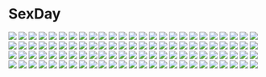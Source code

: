 # SexDay
![](https://konachan.com/jpeg/917f433b26737066bfb2c34849c84071/Konachan.com%20-%20248383%20all_male%20elbow_gloves%20gloves%20granblue_fantasy%20gray_hair%20male%20ribbons%20shadowverse%20shingeki_no_bahamut%20short_hair%20spear%20weapon%20wings.jpg)
![](https://konachan.com/image/45770ce68393a9b03ddf509cd5fde97f/Konachan.com%20-%2053755%20haramura_nodoka%20long_hair%20miyanaga_saki%20pink_hair%20saki.jpg)
![](https://konachan.com/jpeg/6237e5484a56211758bbf51aa75e4007/Konachan.com%20-%2036431%20tagme.jpg)
![](https://konachan.com/image/2ad9ea2a5ebe580154cf99b992c9f4d0/Konachan.com%20-%20176447%20gurosuke%20hatsune_miku%20vocaloid.jpg)
![](https://konachan.com/image/29901f47093a2709a9db23d71ac7563b/Konachan.com%20-%2046330%20horibe_hiderou%20japanese_clothes%20umbrella%20yukata.jpg)
![](https://konachan.com/image/e528814f45d9d3610f8779646affdc45/Konachan.com%20-%20196346%20blue_eyes%20blue_hair%20brown_eyes%20brown_hair%20group%20kneehighs%20kujou_karen%20logo%20pantyhose%20petals%20purple_eyes%20red_hair%20thighhighs%20umbrella%20watermark.jpg)
![](https://konachan.com/image/f64b2ece40a395e78426bf1168fb224a/Konachan.com%20-%20121291%20black_hair%20blue_eyes%20blush%20boots%20bow%20breasts%20infinite_stratos%20ishigaki_takashi%20long_hair%20nipples%20panties%20shinonono_houki%20thighhighs%20topless%20underwear.jpg)
![](https://konachan.com/image/583df846dd8b8675a8e9bf47c190f379/Konachan.com%20-%2082953%20breasts%20fate_testarossa%20mahou_shoujo_lyrical_nanoha%20mahou_shoujo_lyrical_nanoha_strikers%20narutaki_shin%20nipples%20no_bra%20open_shirt%20thighhighs.jpg)
![](https://konachan.com/jpeg/41318cdca1f030f1ecbb78c61b090c3c/Konachan.com%20-%20190954%202girls%20bba_biao%20bodysuit%20glasses%20katsuragi_misato%20makinami_mari_illustrious%20neon_genesis_evangelion.jpg)
![](https://konachan.com/image/66113d998a33780d7c37d8f1bfbe60db/Konachan.com%20-%20143327%20blackball%20blue%20goggles%20landscape%20monochrome%20original%20scenic%20underwater%20water.jpg)
![](https://konachan.com/jpeg/57d8e53fd5ab14b8081e57de19e3c4fe/Konachan.com%20-%20148338%20blonde_hair%20dress%20fukurou_%28suga0930%29%20headphones%20no_bra%20nopan%20original%20purple_eyes%20see_through.jpg)
![](https://konachan.com/image/3d9dfca5fa2abc69eb36114c7e250479/Konachan.com%20-%2083628%20archetype_earth%20arcueid_brunestud%20ayatudura%20shingetsutan_tsukihime.jpg)
![](https://konachan.com/image/beb7c5f8cacab10c60ba96089283ea95/Konachan.com%20-%20115425%20amakawa_chizuru%20blonde_hair%20blue_eyes%20giga%20loli%20panties%20pierre_yoshio%20sucre%20thighhighs%20underwear.jpg)
![](https://konachan.com/jpeg/25190d64f0bebff949a21de87f401622/Konachan.com%20-%20254662%20annin_doufu%20houjou_karen%20idolmaster%20idolmaster_cinderella_girls%20idolmaster_cinderella_girls_starlight_stage%20kamiya_nao%20shibuya_rin.jpg)
![](https://konachan.com/image/e6c0c139e5f232f7bbe2b0556dc10360/Konachan.com%20-%2011021%20angel%20loli%20tagme.jpg)
![](https://konachan.com/jpeg/744847d07eca45bbed1c30c07b860e6a/Konachan.com%20-%20273445%20blonde_hair%20bow%20cameltoe%20fate_grand_order%20fate_%28series%29%20kachayori%20loli%20long_hair%20panties%20red_eyes%20thighhighs%20underwear.jpg)
![](https://konachan.com/image/0c1cb752a52a4ec624463a0827409ec0/Konachan.com%20-%2086782%20hagimura_suzu%20seitokai_yakuindomo%20tagme.jpg)
![](https://konachan.com/image/e83011879e70c9989cd90ba07e383de2/Konachan.com%20-%20156758%20aqua_eyes%20black%20chain%20moon%20original%20samael.jpg)
![](https://konachan.com/image/e6b407ebd46ceb299c96e8569296683a/Konachan.com%20-%20163772%20hat%20moriya_suwako%20night%20stars%20touhou%20water%20yuu-rin.jpg)
![](https://konachan.com/image/644040e131923f13223d61535e64fd4d/Konachan.com%20-%2094545%20hatsune_miku%20vocaloid.jpg)
![](https://konachan.com/jpeg/2d675ae9d7f56cf1525cd7e0975e2ce1/Konachan.com%20-%20289279%20cropped%20green_eyes%20nurse%20original%20otokuyou%20paper%20ringo-chan_%28otokuyou%29%20short_hair%20tail%20waifu2x%20white%20white_hair.jpg)
![](https://konachan.com/image/b39f2407294d71a82408fed6070ac775/Konachan.com%20-%20155407%20animal_ears%20blue_hair%20bunnygirl%20calendar%20jpeg_artifacts%20panties%20sugimura_tomokazu%20tagme%20underwear%20wave_ride%20wristwear.jpg)
![](https://konachan.com/image/9676c5abdba4e01f96099270f057f067/Konachan.com%20-%20103042%20japanese_clothes%20kimono%20original%20petals%20red_eyes%20white_hair%20yoi_%28tokoyoi%29.jpg)
![](https://konachan.com/image/58ba00ed1207ab0db15d28dd0f178be2/Konachan.com%20-%2098988%20breasts%20candy%20kagamine_rin%20lollipop%20mkcrf%20nipples%20see_through%20thighhighs%20topless%20vocaloid.jpg)
![](https://konachan.com/jpeg/75ad25c0db532e7a5ad6389ec48b01ce/Konachan.com%20-%20145920%20applique%20asami_asami%20bed%20black_hair%20blood%20blush%20breasts%20censored%20game_cg%20neueblau_t_milla%20nipples%20no_bra%20open_shirt%20penis%20pussy%20sex.jpg)
![](https://konachan.com/image/d2c7ca5204130fac838ffd15e9aeebef/Konachan.com%20-%2078354%20dmyo%20hug%20kagamine_len%20kagamine_rin%20male%20vocaloid.jpg)
![](https://konachan.com/image/a398f0b74e40bd0ccddc1cb8fd47d422/Konachan.com%20-%2049051%20akiyama_mio%20k-on%21.jpg)
![](https://konachan.com/image/28013496ef5436440eadead0fa71cb88/Konachan.com%20-%2050791%20asahina_mikuru%20ball%20beach%20bikini%20nagato_yuki%20school_swimsuit%20suzumiya_haruhi%20suzumiya_haruhi_no_yuutsu%20swimsuit%20tomiwo%20water.jpg)
![](https://konachan.com/jpeg/93fbfe039a3b091f5c3534b0e292e35e/Konachan.com%20-%20204641%20blue_eyes%20breasts%20kou_mashiro%20mikakunin_de_shinkoukei%20naked_shirt%20navel%20no_bra%20open_shirt%20pink_hair%20see_through%20stars%20yonomori_kobeni.jpg)
![](https://konachan.com/jpeg/ec1b3f123827713d0999effee44cc1ab/Konachan.com%20-%20291541%20ankkoyom%20anthropomorphism%20autumn%20azur_lane%20blonde_hair%20blue_eyes%20deutschland_%28azur_lane%29%20food%20gray_hair%20group%20long_hair%20short_hair.jpg)
![](https://konachan.com/image/e7910e534f703c0f03957b329020f45d/Konachan.com%20-%20183528%20blonde_hair%20blue_eyes%20book%20brown_hair%20cage%20hat%20mocha_%28mokaapolka%29%20original%20planet%20red_eyes%20school_uniform%20witch_hat.jpg)
![](https://konachan.com/image/e4ff69328862b29ba3906d362e4d46eb/Konachan.com%20-%20128374%20animal%20aqua_hair%20barefoot%20blue%20choker%20feathers%20fish%20flowers%20long_hair%20original%20pcw%20petals%20red_eyes%20twintails%20water%20watermark%20wet.jpg)
![](https://konachan.com/jpeg/1e17a034c16b448b2218e630d509fb83/Konachan.com%20-%20151018%20blush%20brown_eyes%20brown_hair%20christmas%20elbow_gloves%20game_cg%20giga%20gloves%20hat%20kiss_bell%20long_hair%20mikoto_akemi%20santa_costume%20santa_hat%20takahata_chiharu.jpg)
![](https://konachan.com/image/a8ec3db3f86cfb718e919173ace4e5b0/Konachan.com%20-%20131522%20barefoot%20hatsune_miku%20hisashi_%28nekoman%29%20miku_append%20twintails%20vocaloid.jpg)
![](https://konachan.com/image/c2372f33824eb60e8baa4f993c6fa704/Konachan.com%20-%20258192%20animal%20aqua_eyes%20bird%20blue_eyes%20blush%20cat%20cat_smile%20drink%20fang%20flowers%20food%20hug%20kimono%20logo%20male%20red_hair%20tail%20twintails%20watermark%20white_hair%20wink.jpg)
![](https://konachan.com/image/ab69e9b0868812076e2270144dfa6cb5/Konachan.com%20-%20202355%20anthropomorphism%20breasts%20cleavage%20elbow_gloves%20fire%20gloves%20orange_eyes%20rodney%20stockings%20tattoo%20white_hair%20xiaoyin_li%20zhanjian_shaonu.jpg)
![](https://konachan.com/image/619ab14b8b74cb9df43f6a7603e643b4/Konachan.com%20-%20202180%20brown_hair%20junp%20long_hair%20makise_kurisu%20pantyhose%20phone%20purple_eyes%20shorts%20steins%3Bgate%20tie%20train.jpg)
![](https://konachan.com/jpeg/a6d3177f32dfa25ea59a76586dae803f/Konachan.com%20-%20235568%202girls%20aki99%20blonde_hair%20breast_grab%20breasts%20brown_hair%20close%20nipples%20original%20topless%20yuri.jpg)
![](https://konachan.com/image/1deb67fb0c7cc333e2a875e6f3ebfc80/Konachan.com%20-%20226423%20black_hair%20long_hair%20original%20pink_eyes%20ponytail%20rain%20school_uniform%20see_through%20walzrj%20water%20wet.jpg)
![](https://konachan.com/image/f18495231cb5db66f45b74ab936df2a4/Konachan.com%20-%20237922%20building%20clouds%20isai_shizuka%20nobody%20original%20sky.jpg)
![](https://konachan.com/jpeg/db01bf4031f10527da5153f5ddbeefe0/Konachan.com%20-%2059055%20hatsune_miku%20vocaloid.jpg)
![](https://konachan.com/image/46fde47ff0933771b4574a83ef4d6f16/Konachan.com%20-%2015293%20animal%20ferret%20gravion.jpg)
![](https://konachan.com/image/08f00dcdad53bcbb501769a6e8616268/Konachan.com%20-%20146204%20all_male%20building%20city%20kagamine_len%20len_append%20male%20vocaloid%20yellow.jpg)
![](https://konachan.com/jpeg/ce94a8168a5d5b875f96482c741de085/Konachan.com%20-%20201009%20barefoot%20beach%20bikini%20breasts%20cleavage%20long_hair%20love_live%21_school_idol_project%20sonoda_umi%20swimsuit%20ushas%20water.jpg)
![](https://konachan.com/image/d3504852b8f432cc36584aacbddf5ecf/Konachan.com%20-%20205561%20aegis%20aqua_eyes%20blonde_hair%20bow%20breasts%20cleavage%20gray_eyes%20gray_hair%20headband%20katana%20male%20nayu%20persona%20persona_3%20persona_4%20short_hair%20sword%20weapon.jpg)
![](https://konachan.com/jpeg/ab3bc3cf8a2bbd3b551ee56af2f80b27/Konachan.com%20-%20262624%20animal_ears%20bondage%20bow%20breasts%20brown_hair%20catgirl%20cum%20long_hair%20navel%20nipples%20original%20pussy%20tail%20yanagi_yuu%20yellow_eyes.jpg)
![](https://konachan.com/image/d4b374e924bc47b0ca850342c527ab0a/Konachan.com%20-%2036000%20cum%20dragon_quest.jpg)
![](https://konachan.com/image/fdf77ce17e44614a661b4de11e83e20c/Konachan.com%20-%20166016%20ass%20cameltoe%20green_eyes%20green_hair%20long_hair%20navel%20original%20panties%20peragura%20striped_panties%20thighhighs%20underwear.jpg)
![](https://konachan.com/image/630b296119e2b238b6de6580cfb68b3c/Konachan.com%20-%20133479%20bikini%20blue_eyes%20blush%20breasts%20brown_hair%20dark_skin%20green_eyes%20loli%20long_hair%20no_bra%20nopan%20panties%20red_eyes%20ribbons%20swimsuit%20thighhighs%20underwear.jpg)
![](https://konachan.com/image/0a77ebdd7cb94b0af36798a47916d1b0/Konachan.com%20-%2064620%20suzumiya_haruhi%20suzumiya_haruhi_no_yuutsu.jpg)
![](https://konachan.com/image/658ba4e1699520c0318a47098dabcced/Konachan.com%20-%2016149%20miyafuji_miina%20onegai_twins%20onodera_karen.jpg)
![](https://konachan.com/jpeg/93454815e3711ae12df1f3209a00e547/Konachan.com%20-%20189783%20beni-bana%20blush%20breasts%20brown_eyes%20brown_hair%20censored%20fujimiya_kaori%20nipples%20penis%20pussy%20pussy_juice%20sex%20short_hair%20spread_legs%20tears.jpg)
![](https://konachan.com/image/29cc755ca99df03ec9043daf760f1951/Konachan.com%20-%20213748%20armor%20blonde_hair%20breasts%20cleavage%20ekira_nieto%20fate_apocrypha%20fate_stay_night%20fate_%28series%29%20saber%20saber_alter%20saber_lily%20sword%20thighhighs%20weapon.jpg)
![](https://konachan.com/jpeg/459f10892a3a2e7d9f18f1aa80c113b9/Konachan.com%20-%20141916%20mononobe_no_futo%20sleeping%20soga_no_tojiko%20touhou%20toyosatomimi_no_miko%20yamabuki_%28yusuraume%29.jpg)
![](https://konachan.com/jpeg/f2e3f34f7b757799225409c644211f75/Konachan.com%20-%2052288%20deadman_wonderland%20gray%20red_eyes%20shiro_%28deadman_wonderland%29%20white_hair.jpg)
![](https://konachan.com/image/74fb32b655c34b32278612dfcfd9ea64/Konachan.com%20-%2094513%20food%20merry_nightmare%20nyantype%20pajamas%20scan%20tachibana_isana%20yumekui_merry.jpg)
![](https://konachan.com/image/635f67f93030610650657f6b9aa309dd/Konachan.com%20-%2097492%20bun150%20drink%20food%20ikamusume%20loli%20shinryaku%21_ikamusume.jpg)
![](https://konachan.com/jpeg/45273950f139ecd50bb0c6da07ec9c9b/Konachan.com%20-%20174172%20alcot%20bikini%20black_eyes%20blue_hair%20blush%20dress%20game_cg%20glasses%20group%20headdress%20ingot%20long_hair%20maid%20male%20red_eyes%20short_hair%20swimsuit%20twintails%20water.jpg)
![](https://konachan.com/image/c4b560ad63fe95f3b536d9a8cddaac0b/Konachan.com%20-%20275342%20ass%20blonde_hair%20blush%20green_eyes%20nopan%20original%20pantyhose%20pointed_ears%20topless%20yui.h.jpg)
![](https://konachan.com/jpeg/1deabdc33d26e7e0b6fe9b42cb92a467/Konachan.com%20-%20227797%20aqua_eyes%20aqua_hair%20blue_eyes%20bow%20gloves%20hat%20hatsune_miku%20kyod%2B%20long_hair%20magical_mirai_%28vocaloid%29%20thighhighs%20twintails%20vocaloid%20watermark.jpg)
![](https://konachan.com/jpeg/b03ff24a352da6976b29a82993274a7b/Konachan.com%20-%20266120%20anus%20aqua_eyes%20blush%20bondage%20breast_grab%20breasts%20cian_yo%20dark_skin%20long_hair%20nipples%20overwatch%20penis%20pussy%20ribbons%20thighhighs%20uncensored%20wings.jpg)
![](https://konachan.com/jpeg/e9409d6da66a93dc45693f3867a10515/Konachan.com%20-%20145032%20black_hair%20close%20fumikura_azusa%20game_cg%20hana_wa_oritashi_kozue_wa_takashi%20jiyu2%20short_hair%20tagme%20wink.jpg)
![](https://konachan.com/image/57a5a111fba54a51641e7e7f5609ee17/Konachan.com%20-%2073391%20k-on%21%20nakano_azusa%20school_uniform%20swimsuit.jpg)
![](https://konachan.com/jpeg/57633dcd991543e570802180cbe47a83/Konachan.com%20-%20250426%20brown_hair%20c.c.r_%28ccrgaoooo%29%20clouds%20fireworks%20grass%20original%20reflection%20scenic%20short_hair%20sky%20sunset%20water.jpg)
![](https://konachan.com/image/72b058eaa78f197e282060eea3e010f7/Konachan.com%20-%20300557%20black_eyes%20black_hair%20braids%20breast_hold%20breasts%20dress%20headband%20hex_maniac%20long_hair%20pokemon%20polychromatic%20ponytail%20suzusiigasuki%20white.jpg)
![](https://konachan.com/image/21bda3d6612b5d6f22980ef0c077836c/Konachan.com%20-%20154888%20code_geass%20millay_ashford%20tagme_%28artist%29%20watermark.jpg)
![](https://konachan.com/image/8f5fb96b6aaed407c41de530fc50f47e/Konachan.com%20-%20173412%20amami_haruka%20brown_hair%20crying%20futami_ami%20futami_mami%20hug%20idolmaster%20petals%20ponytail%20ribbons%20tears%20twins%20yae_%28mono110%29.jpg)
![](https://konachan.com/jpeg/5e7042166359be89b82fa8e0ace26676/Konachan.com%20-%20170408%20animal%20black_hair%20blush%20dog%20eufonie%20game_cg%20kamishiro_touko%20koiken_otome%20long_hair%20purple_eyes%20tateha.jpg)
![](https://konachan.com/image/3b7e7b6d59a14ea1b75af75d9e28029c/Konachan.com%20-%20255393%20brown_hair%20cape%20lin%2B%20long_hair%20original%20pixiv_fantasia%20purple_eyes%20signed%20weapon.jpg)
![](https://konachan.com/jpeg/a73313edfe0220471cae17c9681cadcc/Konachan.com%20-%20260491%20idolmaster%20idolmaster_million_live%21%20kamille_%28vcx68%29%20makabe_mizuki%20purple_hair%20rain%20short_hair%20skirt%20umbrella%20water%20yellow_eyes.jpg)
![](https://konachan.com/image/ce6c386ce3efea0d4968378079b1296e/Konachan.com%20-%2060943%20chibi%20hatsune_miku%20heart%20hie%20vocaloid.jpg)
![](https://konachan.com/jpeg/1f7e91289317174887f7213e11f8a6ec/Konachan.com%20-%20171705%20bed%20blue_eyes%20brown_hair%20cocoro%40function%21%20game_cg%20hasugase_mina%20hinata_momo%20long_hair%20panties%20pulltop%20school_uniform%20skirt%20skirt_lift%20underwear.jpg)
![](https://konachan.com/image/eb6cbb79497a383e4feaa00c7989cb7a/Konachan.com%20-%20166010%20blonde_hair%20blue_eyes%20hat%20moriya_suwako%20sukocchi%20thighhighs%20touhou.jpg)
![](https://konachan.com/image/7c10e72afc6387021b50628d16a4b12b/Konachan.com%20-%20170300%20amaru_keiichi%20brown_eyes%20close%20k-on%21%20miura_akane%20pink_hair%20ponytail.jpg)
![](https://konachan.com/jpeg/1d1cf7bac92233b796a1f5905ae8136b/Konachan.com%20-%20266025%20hat%20hoodie%20nopan%20original%20red_eyes%20short_hair%20tsunekichi%20white%20white_hair.jpg)
![](https://konachan.com/image/9663bcd957d542f7a003146ce7ad8738/Konachan.com%20-%20114022%20aioi_yuuko%20fingering%20kazuboh%20masturbation%20nichijou%20pussy_juice.jpg)
![](https://konachan.com/image/048332e93c7e7f3eb66ee51a342c2809/Konachan.com%20-%20110246%20blue_hair%20bow%20cirno%20fairy%20raybar%20school_swimsuit%20short_hair%20sleeping%20swimsuit%20touhou%20water%20wings.jpg)
![](https://konachan.com/image/355eb7060334a18fa46b420a92217064/Konachan.com%20-%20133675%20akama_zenta%20akiyama_mio%20chikada_haruko%20hirasawa_yui%20instrument%20k-on%21%20nakano_azusa%20saeki_mika%20school_uniform%20tainaka_ritsu%20tsuchiya_ai%20yamanaka_sawako.jpg)
![](https://konachan.com/jpeg/7bcbe84437ef62de1ce9b67ebd31f746/Konachan.com%20-%20288351%20ayase_eri%20blonde_hair%20blue_eyes%20bow%20breasts%20choker%20hat%20headdress%20kaisou_%280731waka%29%20love_live%21_school_idol_project%20ponytail.jpg)
![](https://konachan.com/jpeg/5236e9714396fa9a05d37210b7bf2604/Konachan.com%20-%2064392%20apron%20blush%20panties%20school_uniform%20thighhighs%20underwear%20yukie.jpg)
![](https://konachan.com/jpeg/53cdfb7ceb6ab7655e818aecf551d3fd/Konachan.com%20-%20256586%20armor%20blonde_hair%20breasts%20cleavage%20dress%20elbow_gloves%20fate_extra%20fate_%28series%29%20flowers%20gloves%20green_eyes%20rose%20short_hair%20sword%20weapon%20yosi135.jpg)
![](https://konachan.com/jpeg/55f2808cb11620617ff32134076992e0/Konachan.com%20-%20180534%20black_hair%20breasts%20dengeki_hime%20kirishima_sana%20logo%20long_hair%20nipples%20nude%20red_eyes%20ribbons%20scan%20syroh%20yakimochi_stream.jpg)
![](https://konachan.com/image/df7d7ee8b57f9905a6f67a5f5ea59c4e/Konachan.com%20-%2013219%20card_captor_sakura%20kinomoto_sakura.jpg)
![](https://konachan.com/image/dc78af7636381bf105633273cac888b9/Konachan.com%20-%2087658%20ass%20blue_eyes%20blue_hair%20bow%20breasts%20long_hair%20momohigep%20nipples%20nopan%20pussy%20stocking_%28character%29%20thighhighs%20uncensored.jpg)
![](https://konachan.com/image/8fa1a70e443f1f859dc3a5cc129c8db8/Konachan.com%20-%2044049%20maid%20tagme.jpg)
![](https://konachan.com/image/a97298e6def42de0e8f54c98afac29ea/Konachan.com%20-%20115034%20breasts%20cleavage%20erect_nipples%20green_hair%20japanese_clothes%20kochiya_sanae%20miko%20touhou%20usubeni_sakurako.jpg)
![](https://konachan.com/image/9ae94ca66758c21e9e707f787a847961/Konachan.com%20-%20222490%20animal%20bird%20blonde_hair%20enkidu%20fate_stay_night%20fate_%28series%29%20gilgamesh%20green_eyes%20green_hair%20lion%20male%20red_eyes%20satsuki_%28miicat%29%20wristwear%20yellow_eyes.jpg)
![](https://konachan.com/jpeg/1589ce6dad8f65fc5557c2e1f43e22e8/Konachan.com%20-%20151414%20angel%20boku_ga_tenshi_ni_natta_wake%20food%20fruit%20fujimaru%20game-style%20logo%20panties%20short_hair%20strawberry%20underwear%20wings.jpg)
![](https://konachan.com/jpeg/ea294a7d343d80c999e009804b731ddd/Konachan.com%20-%2018440%20aihara_kazumi%20koizumi_chika%20kyou_no_go_no_ni.jpg)
![](https://konachan.com/image/78fe855a1615c74e1d3f31aadade27ac/Konachan.com%20-%20206082%20blonde_hair%20blue_eyes%20bodysuit%20crown%20elbow_gloves%20flowers%20gloves%20green_eyes%20headdress%20metroid%20ponytail%20sakura3914%20samus_aran%20super_mario%20white.jpg)
![](https://konachan.com/image/b7491fdba5508e218b15d820c55b9375/Konachan.com%20-%2020841%20fruits_basket%20honda_tohru%20hug%20sohma_kisa.jpg)
![](https://konachan.com/image/b5eb250b8c993a1b633d09915f66e418/Konachan.com%20-%20117919%20aqua_hair%20blue_eyes%20hatsune_miku%20long_hair%20miku_append%20vocaloid.jpg)
![](https://konachan.com/image/eb37770826b446ad662dc5610ddcadb2/Konachan.com%20-%2092431%20animal%20arsenixc%20clouds%20nobody%20scenic%20sky%20tree.jpg)
![](https://konachan.com/jpeg/7b21d56294ad2b8b054302b030d4b009/Konachan.com%20-%2056644%20bakemonogatari%20monogatari_%28series%29%20senjougahara_hitagi%20transparent%20vector.jpg)
![](https://konachan.com/image/a25d881f55d6e0b456a1eacdf7e0f553/Konachan.com%20-%2070225%20animal%20aqua_hair%20building%20cat%20cherry_blossoms%20fan%20flowers%20hatsune_miku%20kimono%20kyan-dog%20long_hair%20mecha%20petals%20tentacles%20twintails%20vocaloid.jpg)
![](https://konachan.com/image/810e341849bbc747a159aa575fd511ad/Konachan.com%20-%2023531%20air%20blue_hair%20feathers%20green_eyes%20key%20kirishima_kano%20school_uniform%20visualart.jpg)
![](https://konachan.com/jpeg/6c0388888f3f2572eb931e89df326b51/Konachan.com%20-%20229114%20aqua_eyes%20collar%20elbow_gloves%20gloves%20hiko_%28hiko224556%29%20leotard%20long_hair%20original%20thighhighs%20white%20white_hair.jpg)
![](https://konachan.com/jpeg/11d11a347fee301546ff33fa588032cb/Konachan.com%20-%2064905%20close%20saki%20takei_hisa%20transparent%20vector.jpg)
![](https://konachan.com/jpeg/99dea6be9dba2567d566744c7d116788/Konachan.com%20-%2094251%20altria9%20dress%20komeiji_satori%20red_eyes%20socks%20touhou%20weapon.jpg)
![](https://konachan.com/image/49536ffeb04c67be668caee696dfff58/Konachan.com%20-%20185833%20brown_hair%20dress%20flowers%20hat%20original%20petals%20yuzuyomogi.jpg)

